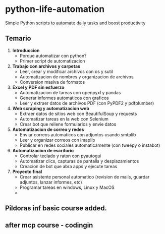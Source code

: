 # python-life-automation

Simple Python scripts to automate daily tasks and boost productivity

## Temario

1. **Introduccion**
    - Porque automatizar con python?
    - Primer script de automatizacion
2. **Trabajo con archivos y carpetas**
    - Leer, crear y modificar archivos con os y sutil
    - Automatizacion de nombres y organizacion de archivos
    - Conversion masiva de formatos
3. **Excel y PDF sin esfuerzo**
    - Automatizacion de tareas con openpyxl y pandas
    - Generar informes automaticos con graficos
    - Leer y extraer datos de archivos PDF (con PyPDF2 y pdfplumber)
4. **Web scraping y automatizacion web**
    - Extraer datos de sitios web con BeautifulSoup y requests
    - Automatizar tareas en la web con Selenium
    - Crear bot que rellene formularios y envie datos
5. **Automatizacion de correo y redes**
    - Enviar correos automaticos con adjuntos usando smtplib
    - Leer y organizar correos con imaplib
    - Publicar en redes sociales automaticamente (con tweepy o instabot)
6. **Automatizacion de escritorio**
    - Controlar teclado y raton con pyautogui
    - Automatizar clics, capturas de pantalla y desplazamientos
    - Creacion de bot que abra apps y ejecute tareas
7. **Proyecto final**
    - Crear asistente personal automatico (revision de mails, guardar adjuntos, lanzar informes, etc)
    - Programar tareas en windows, Linux y MacOS
    -

## Pildoras inf basic course added.

## after mcp course - codingin


